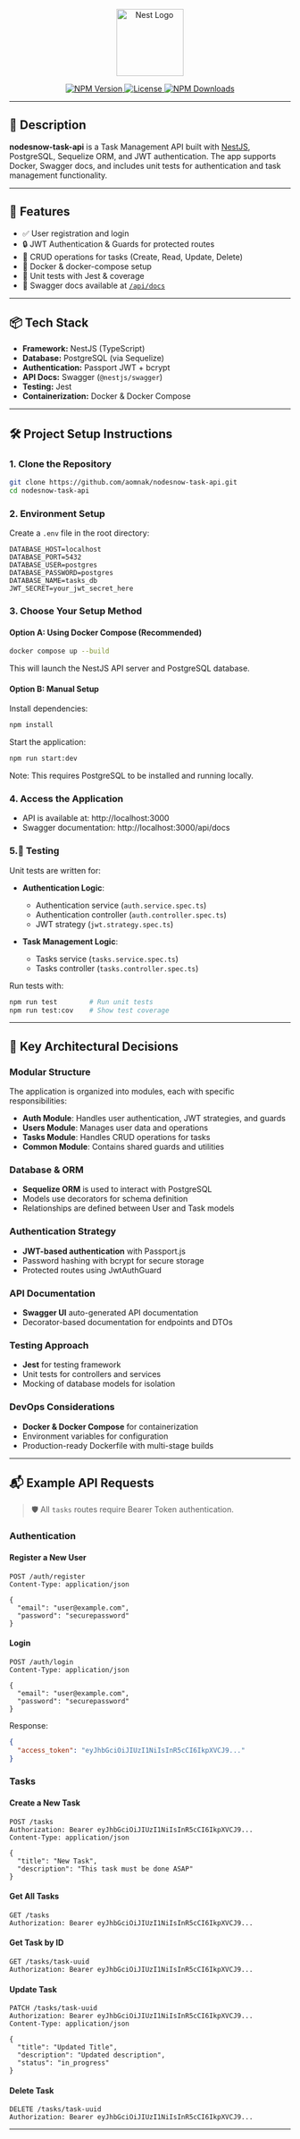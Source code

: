 <p align="center">
  <a href="https://nestjs.com/" target="blank">
    <img src="https://nestjs.com/img/logo-small.svg" width="120" alt="Nest Logo" />
  </a>
</p>

<p align="center">
  <a href="https://www.npmjs.com/package/@nestjs/core" target="_blank">
    <img src="https://img.shields.io/npm/v/@nestjs/core.svg" alt="NPM Version" />
  </a>
  <a href="https://github.com/aomnak/nodesnow-task-api" target="_blank">
    <img src="https://img.shields.io/github/license/aomnak/nodesnow-task-api.svg" alt="License" />
  </a>
  <a href="https://www.npmjs.com/package/@nestjs/common" target="_blank">
    <img src="https://img.shields.io/npm/dm/@nestjs/common.svg" alt="NPM Downloads" />
  </a>
</p>

---

## 📌 Description

**nodesnow-task-api** is a Task Management API built with [NestJS](https://nestjs.com), PostgreSQL, Sequelize ORM, and JWT authentication. The app supports Docker, Swagger docs, and includes unit tests for authentication and task management functionality.

---

## 🚀 Features

- ✅ User registration and login
- 🔒 JWT Authentication & Guards for protected routes
- 📄 CRUD operations for tasks (Create, Read, Update, Delete)
- 🐳 Docker & docker-compose setup
- 🧪 Unit tests with Jest & coverage
- 🧾 Swagger docs available at [`/api/docs`](http://localhost:3000/api/docs)

---

## 📦 Tech Stack

- **Framework:** NestJS (TypeScript)
- **Database:** PostgreSQL (via Sequelize)
- **Authentication:** Passport JWT + bcrypt
- **API Docs:** Swagger (`@nestjs/swagger`)
- **Testing:** Jest
- **Containerization:** Docker & Docker Compose

---

## 🛠️ Project Setup Instructions

### 1. Clone the Repository

```bash
git clone https://github.com/aomnak/nodesnow-task-api.git
cd nodesnow-task-api
```

### 2. Environment Setup

Create a `.env` file in the root directory:

```
DATABASE_HOST=localhost
DATABASE_PORT=5432
DATABASE_USER=postgres
DATABASE_PASSWORD=postgres
DATABASE_NAME=tasks_db
JWT_SECRET=your_jwt_secret_here
```

### 3. Choose Your Setup Method

#### Option A: Using Docker Compose (Recommended)

```bash
docker compose up --build
```

This will launch the NestJS API server and PostgreSQL database.

#### Option B: Manual Setup

Install dependencies:

```bash
npm install
```

Start the application:

```bash
npm run start:dev
```

Note: This requires PostgreSQL to be installed and running locally.

### 4. Access the Application

- API is available at: http://localhost:3000
- Swagger documentation: http://localhost:3000/api/docs

### 5.🧪 Testing

Unit tests are written for:

- **Authentication Logic**:
  - Authentication service (`auth.service.spec.ts`)
  - Authentication controller (`auth.controller.spec.ts`)
  - JWT strategy (`jwt.strategy.spec.ts`)

- **Task Management Logic**:
  - Tasks service (`tasks.service.spec.ts`)
  - Tasks controller (`tasks.controller.spec.ts`)

Run tests with:

```bash
npm run test        # Run unit tests
npm run test:cov    # Show test coverage
```
---

## 🧠 Key Architectural Decisions

### Modular Structure
The application is organized into modules, each with specific responsibilities:
- **Auth Module**: Handles user authentication, JWT strategies, and guards
- **Users Module**: Manages user data and operations
- **Tasks Module**: Handles CRUD operations for tasks
- **Common Module**: Contains shared guards and utilities

### Database & ORM
- **Sequelize ORM** is used to interact with PostgreSQL 
- Models use decorators for schema definition
- Relationships are defined between User and Task models

### Authentication Strategy
- **JWT-based authentication** with Passport.js
- Password hashing with bcrypt for secure storage
- Protected routes using JwtAuthGuard

### API Documentation
- **Swagger UI** auto-generated API documentation
- Decorator-based documentation for endpoints and DTOs

### Testing Approach
- **Jest** for testing framework
- Unit tests for controllers and services
- Mocking of database models for isolation

### DevOps Considerations
- **Docker & Docker Compose** for containerization
- Environment variables for configuration
- Production-ready Dockerfile with multi-stage builds

---

## 📬 Example API Requests

> 🛡 All `tasks` routes require Bearer Token authentication.

### Authentication

#### Register a New User

```http
POST /auth/register
Content-Type: application/json

{
  "email": "user@example.com", 
  "password": "securepassword"
}
```

#### Login

```http
POST /auth/login
Content-Type: application/json

{
  "email": "user@example.com", 
  "password": "securepassword"
}
```

Response:
```json
{
  "access_token": "eyJhbGciOiJIUzI1NiIsInR5cCI6IkpXVCJ9..."
}
```

### Tasks

#### Create a New Task

```http
POST /tasks
Authorization: Bearer eyJhbGciOiJIUzI1NiIsInR5cCI6IkpXVCJ9...
Content-Type: application/json

{
  "title": "New Task",
  "description": "This task must be done ASAP"
}
```

#### Get All Tasks

```http
GET /tasks
Authorization: Bearer eyJhbGciOiJIUzI1NiIsInR5cCI6IkpXVCJ9...
```

#### Get Task by ID

```http
GET /tasks/task-uuid
Authorization: Bearer eyJhbGciOiJIUzI1NiIsInR5cCI6IkpXVCJ9...
```

#### Update Task

```http
PATCH /tasks/task-uuid
Authorization: Bearer eyJhbGciOiJIUzI1NiIsInR5cCI6IkpXVCJ9...
Content-Type: application/json

{
  "title": "Updated Title",
  "description": "Updated description",
  "status": "in_progress"
}
```

#### Delete Task

```http
DELETE /tasks/task-uuid
Authorization: Bearer eyJhbGciOiJIUzI1NiIsInR5cCI6IkpXVCJ9...
```

---
